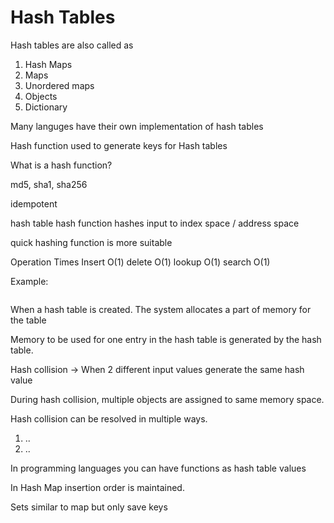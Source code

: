 # Hash Tables

Hash tables are also called as 
1. Hash Maps
2. Maps
3. Unordered maps
4. Objects
5. Dictionary

Many languges have their own implementation of hash tables

Hash function used to generate keys for Hash tables

What is a hash function?

md5, sha1, sha256

idempotent

hash table hash function hashes input to index space / address space

quick hashing function is more suitable

Operation Times
Insert O(1)
delete O(1)
lookup O(1)
search O(1)

Example:
```

```


When a hash table is created. The system allocates a part of memory for the table

Memory to be used for one entry in the hash table is generated by the hash table.

Hash collision -> When 2 different input values generate the same hash value

During hash collision, multiple objects are assigned to same memory space.

Hash collision can be resolved in multiple ways.
1. ..
2. ..


In programming languages you can have functions as hash table values

In Hash Map insertion order is maintained.

Sets similar to map but only save keys


